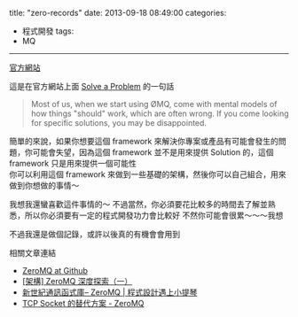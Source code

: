 title: "zero-records"
date: 2013-09-18 08:49:00
categories:
- 程式開發
tags:
- MQ
---

[官方網站](http://zeromq.org/)

這是在官方網站上面 [Solve a Problem](http://zeromq.org/intro:ask-for-help) 的一句話
> Most of us, when we start using ØMQ, come with mental models of how things "should" work, which are often wrong. If you come looking for specific solutions, you may be disappointed.

<!--more-->

簡單的來說，如果你想要這個 framework 來解決你專案或產品有可能會發生的問題，你可能會失望，因為這個 framework 並不是用來提供 Solution 的，這個 framework 只是用來提供一個可能性  
你可以利用這個 framework 來做到一些基礎的架構，然後你可以自己組合，用來做到你想做的事情～

我想我還蠻喜歡這件事情的～
不過當然，你必須要花比較多的時間去了解並熟悉，所以你必須要有一定的程式開發功力會比較好
不然你可能會很累～～～我想

不過我還是做個記錄，或許以後真的有機會會用到

相關文章連結
- [ZeroMQ at Github](https://github.com/zeromq)
- [[架構] ZeroMQ 深度探索（一）](http://blog.csdn.net/shagoo/article/details/8964009)
- [新世紀通訊函式庫– ZeroMQ | 程式設計遇上小提琴](https://www.google.com.tw/url?sa=t&rct=j&q=&esrc=s&source=web&cd=2&cad=rja&ved=0CEEQFjAB&url=http%3A%2F%2Fblog.ez2learn.com%2F2011%2F12%2F31%2Ftransport-lib-of-new-era-zeromq%2F&ei=APg4UvftGcn5lAXA2oDQBA&usg=AFQjCNEQzMcIHmzI-5owdXxqSaRMC0L-rA&sig2=dj1WH6YZWutHaFLbmzZGyA)
- [TCP Socket 的替代方案 - ZeroMQ](http://server.everfine.com.tw/blog/archives/2013/04/tcp-socket---om.html)
